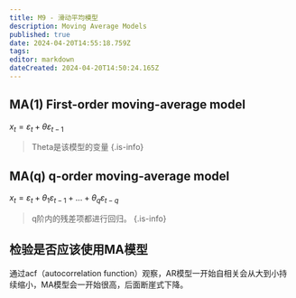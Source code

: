 ```yaml
---
title: M9 - 滑动平均模型
description: Moving Average Models
published: true
date: 2024-04-20T14:55:18.759Z
tags: 
editor: markdown
dateCreated: 2024-04-20T14:50:24.165Z
---
```


## MA(1) First-order moving-average model
$x_{t}=\varepsilon_{t}+\theta\varepsilon_{t-1}$
> Theta是该模型的变量
{.is-info}

## MA(q) q-order moving-average model
$x_{t}=\varepsilon_{t}+\theta_{1}\varepsilon_{t-1}+ ... +\theta_{q}\varepsilon_{t-q}$
> q阶内的残差项都进行回归。
{.is-info}

## 检验是否应该使用MA模型
通过acf（autocorrelation function）观察，AR模型一开始自相关会从大到小持续缩小，MA模型会一开始很高，后面断崖式下降。